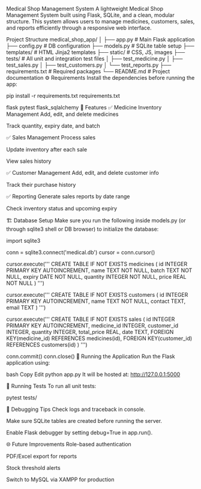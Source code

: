 Medical Shop Management System
A lightweight Medical Shop Management System built using Flask, SQLite, and a clean, modular structure. This system allows users to manage medicines, customers, sales, and reports efficiently through a responsive web interface.

Project Structure
medical_shop_app/
│
├── app.py               # Main Flask application
├── config.py            # DB configuration
├── models.py            # SQLite table setup
├── templates/           # HTML Jinja2 templates
├── static/              # CSS, JS, images
├── tests/               # All unit and integration test files
│   ├── test_medicine.py
│   ├── test_sales.py
│   ├── test_customers.py
│   └── test_reports.py
├── requirements.txt     # Required packages
└── README.md            # Project documentation
⚙️ Requirements
Install the dependencies before running the app:

pip install -r requirements.txt
requirements.txt

flask
pytest
flask_sqlalchemy
🧠 Features
✅ Medicine Inventory Management
Add, edit, and delete medicines

Track quantity, expiry date, and batch

✅ Sales Management
Process sales

Update inventory after each sale

View sales history

✅ Customer Management
Add, edit, and delete customer info

Track their purchase history

✅ Reporting
Generate sales reports by date range

Check inventory status and upcoming expiry

🏗️ Database Setup
Make sure you run the following inside models.py (or through sqlite3 shell or DB browser) to initialize the database:

import sqlite3

conn = sqlite3.connect('medical.db')
cursor = conn.cursor()

cursor.execute('''
CREATE TABLE IF NOT EXISTS medicines (
    id INTEGER PRIMARY KEY AUTOINCREMENT,
    name TEXT NOT NULL,
    batch TEXT NOT NULL,
    expiry DATE NOT NULL,
    quantity INTEGER NOT NULL,
    price REAL NOT NULL
)
''')

cursor.execute('''
CREATE TABLE IF NOT EXISTS customers (
    id INTEGER PRIMARY KEY AUTOINCREMENT,
    name TEXT NOT NULL,
    contact TEXT,
    email TEXT
)
''')

cursor.execute('''
CREATE TABLE IF NOT EXISTS sales (
    id INTEGER PRIMARY KEY AUTOINCREMENT,
    medicine_id INTEGER,
    customer_id INTEGER,
    quantity INTEGER,
    total_price REAL,
    date TEXT,
    FOREIGN KEY(medicine_id) REFERENCES medicines(id),
    FOREIGN KEY(customer_id) REFERENCES customers(id)
)
''')

conn.commit()
conn.close()
🚀 Running the Application
Run the Flask application using:

bash
Copy
Edit
python app.py
It will be hosted at: http://127.0.0.1:5000

🧪 Running Tests
To run all unit tests:

pytest tests/

🧰 Debugging Tips
Check logs and traceback in console.

Make sure SQLite tables are created before running the server.

Enable Flask debugger by setting debug=True in app.run().

🌐 Future Improvements
Role-based authentication

PDF/Excel export for reports

Stock threshold alerts

Switch to MySQL via XAMPP for production